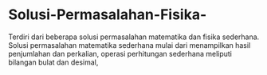 # Solusi-Permasalahan-Fisika-
Terdiri dari beberapa solusi permasalahan matematika dan fisika sederhana. Solusi permasalahan matematika sederhana mulai dari menampilkan hasil penjumlahan dan perkalian,  operasi perhitungan sederhana meliputi bilangan bulat dan desimal, 
